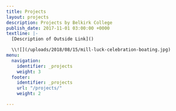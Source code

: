 ```yaml
---
title: Projects
layout: projects
description: Projects by Belkirk College
publish_date: 2017-11-01 03:00:00 +0000
textline: |-
  [Description of Outside Link]()

  \\![](/uploads/2018/08/15/mill-luck-celebration-boating.jpg)
menu:
  navigation:
    identifier: _projects
    weight: 3
  footer:
    identifier: _projects
    url: "/projects/"
    weight: 2

---
```

